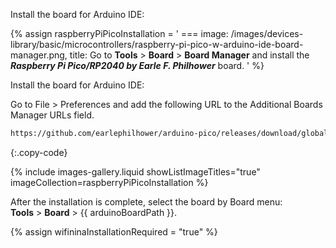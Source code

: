 
Install the board for Arduino IDE: 

{% assign raspberryPiPicoInstallation = '
    ===
        image: /images/devices-library/basic/microcontrollers/raspberry-pi-pico-w-arduino-ide-board-manager.png,
        title: Go to <b>Tools</b> > <b>Board</b> > <b>Board Manager</b> and install the <b><i>Raspberry Pi Pico/RP2040 by Earle F. Philhower</i></b> board.
'
%}

Install the board for Arduino IDE:

Go to File > Preferences and add the following URL to the Additional Boards Manager URLs field.  

```bash
https://github.com/earlephilhower/arduino-pico/releases/download/global/package_rp2040_index.json
```
{:.copy-code}

{% include images-gallery.liquid showListImageTitles="true" imageCollection=raspberryPiPicoInstallation %}

After the installation is complete, select the board by Board menu:  
**Tools** > **Board** > {{ arduinoBoardPath }}.  

{% assign wifininaInstallationRequired = "true" %}
